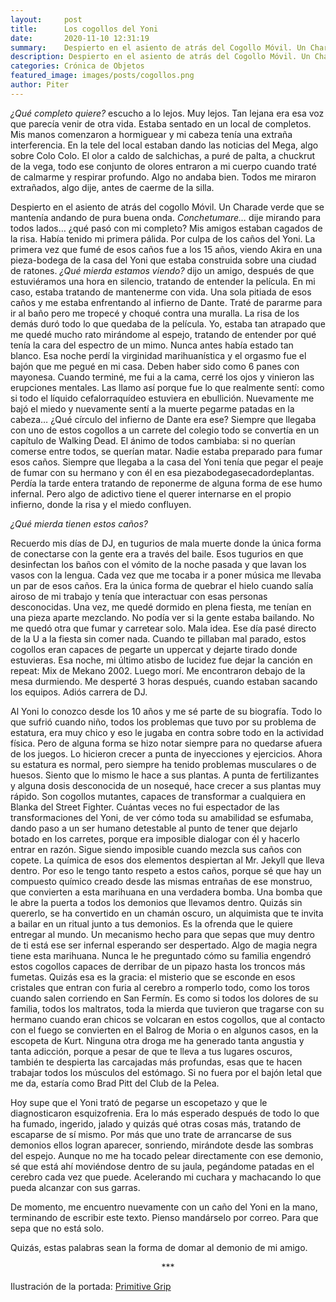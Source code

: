 ```yaml
---
layout:     post
title:      Los cogollos del Yoni
date:       2020-11-10 12:31:19
summary:    Despierto en el asiento de atrás del Cogollo Móvil. Un Charade verde que se mantenía andando de pura buena onda. Conchetumare… dije mirando para todos lados… ¿qué pasó con mi completo? Mis amigos estaban cagados de la risa. Había tenido mi primera pálida.
description: Despierto en el asiento de atrás del Cogollo Móvil. Un Charade verde que se mantenía andando de pura buena onda. Conchetumare… dije mirando para todos lados… ¿qué pasó con mi completo? Mis amigos estaban cagados de la risa. Había tenido mi primera pálida.
categories: Crónica de Objetos
featured_image: images/posts/cogollos.png
author: Piter
---
```


*¿Qué completo quiere?* escucho a lo lejos. Muy lejos. Tan lejana era esa voz que parecía venir de otra vida. Estaba sentado en un local de completos. Mis manos comenzaron a hormiguear y mi cabeza tenía una extraña interferencia. En la tele del local estaban dando las noticias del Mega, algo sobre Colo Colo. El olor a caldo de salchichas, a puré de palta, a chuckrut de la vega, todo ese conjunto de olores entraron a mi cuerpo cuando traté de calmarme y respirar profundo. Algo no andaba bien. Todos me miraron extrañados, algo dije, antes de caerme de la silla.

Despierto en el asiento de atrás del cogollo Móvil. Un Charade verde que se mantenía andando de pura buena onda. *Conchetumare…* dije mirando para todos lados… ¿qué pasó con mi completo? Mis amigos estaban cagados de la risa. Había tenido mi primera pálida. Por culpa de los caños del Yoni. La primera vez que fumé de esos caños fue a los 15 años, viendo Akira en una pieza-bodega de la casa del Yoni que estaba construida sobre una ciudad de ratones. *¿Qué mierda estamos viendo?* dijo un amigo, después de que estuviéramos una hora en silencio, tratando de entender la película. En mi caso, estaba tratando de mantenerme con vida. Una sola pitiada de esos caños y me estaba enfrentando al infierno de Dante. Traté de pararme para ir al baño pero me tropecé y choqué contra una muralla. La risa de los demás duró todo lo que quedaba de la película. Yo, estaba tan atrapado que me quedé mucho rato mirándome al espejo, tratando de entender por qué tenía la cara del espectro de un mimo. Nunca antes había estado tan blanco. Esa noche perdí la virginidad marihuanística y el orgasmo fue el bajón que me pegué en mi casa. Deben haber sido como 6 panes con mayonesa. Cuando terminé, me fui a la cama, cerré los ojos y vinieron las erupciones mentales. Las llamo así porque fue lo que realmente sentí: como si todo el líquido cefalorraquídeo estuviera en ebullición. Nuevamente me bajó el miedo y nuevamente sentí a la muerte pegarme patadas en la cabeza… ¿Qué círculo del infierno de Dante era ese? Siempre que llegaba con uno de estos cogollos a un carrete del colegio todo se convertía en un capítulo de Walking Dead. El ánimo de todos cambiaba: si no querían comerse entre todos, se querían matar. Nadie estaba preparado para fumar esos caños. Siempre que llegaba a la casa del Yoni tenía que pegar el peaje de fumar con su hermano y con él en esa piezabodegasecadordeplantas. Perdía la tarde entera tratando de reponerme de alguna forma de ese humo infernal. Pero algo de adictivo tiene el querer internarse en el propio infierno, donde la risa y el miedo confluyen.

*¿Qué mierda tienen estos caños?*

Recuerdo mis días de DJ, en tugurios de mala muerte donde la única forma de conectarse con la gente era a través del baile. Esos tugurios en que desinfectan los baños con el vómito de la noche pasada y que lavan los vasos con la lengua. Cada vez que me tocaba ir a poner música me llevaba un par de esos caños. Era la única forma de quebrar el hielo cuando salía airoso de mi trabajo y tenía que interactuar con esas personas desconocidas. Una vez, me quedé dormido en plena fiesta, me tenían en una pieza aparte mezclando. No podía ver si la gente estaba bailando. No me quedó otra que fumar y carretear solo. Mala idea. Ese día pasé directo de la U a la fiesta sin comer nada. Cuando te pillaban mal parado, estos cogollos eran capaces de pegarte un uppercat y dejarte tirado donde estuvieras. Esa noche, mi último atisbo de lucidez fue dejar la canción en repeat: Mix de Mekano 2002. Luego morí. Me encontraron debajo de la mesa durmiendo. Me desperté 3 horas después, cuando estaban sacando los equipos. Adiós carrera de DJ.

Al Yoni lo conozco desde los 10 años y me sé parte de su biografía. Todo lo que sufrió cuando niño, todos los problemas que tuvo por su problema de estatura, era muy chico y eso le jugaba en contra sobre todo en la actividad física. Pero de alguna forma se hizo notar siempre para no quedarse afuera de los juegos. Lo hicieron crecer a punta de inyecciones y ejercicios. Ahora su estatura es normal, pero siempre ha tenido problemas musculares o de huesos. Siento que lo mismo le hace a sus plantas. A punta de fertilizantes y alguna dosis desconocida de un nosequé, hace crecer a sus plantas muy rápido. Son cogollos mutantes, capaces de transformar a cualquiera en Blanka del Street Fighter. Cuántas veces no fui espectador de las transformaciones del Yoni, de ver cómo toda su amabilidad se esfumaba, dando paso a un ser humano detestable al punto de tener que dejarlo botado en los carretes, porque era imposible dialogar con él y hacerlo entrar en razón. Sigue siendo imposible cuando mezcla sus caños con copete. La química de esos dos elementos despiertan al Mr. Jekyll que lleva dentro. Por eso le tengo tanto respeto a estos caños, porque sé que hay un compuesto químico creado desde las mismas entrañas de ese monstruo, que convierten a esta marihuana en una verdadera bomba. Una bomba que le abre la puerta a todos los demonios que llevamos dentro. Quizás sin quererlo, se ha convertido en un chamán oscuro, un alquimista que te invita a bailar en un ritual junto a tus demonios. Es la ofrenda que le quiere entregar al mundo. Un mecanismo hecho para que sepas que muy dentro de ti está ese ser infernal esperando ser despertado. Algo de magia negra tiene esta marihuana. Nunca le he preguntado cómo su familia engendró estos cogollos capaces de derribar de un pipazo hasta los troncos más fumetas. Quizás esa es la gracia: el misterio que se esconde en esos cristales que entran con furia al cerebro a romperlo todo, como los toros cuando salen corriendo en San Fermín. Es como si todos los dolores de su familia, todos los maltratos, toda la mierda que tuvieron que tragarse con su hermano cuando eran chicos se volcaran en estos cogollos, que al contacto con el fuego se convierten en el Balrog de Moria o en algunos casos, en la escopeta de Kurt. Ninguna otra droga me ha generado tanta angustia y tanta adicción, porque a pesar de que te lleva a tus lugares oscuros, también te despierta las carcajadas más profundas, esas que te hacen trabajar todos los músculos del estómago. Si no fuera por el bajón letal que me da, estaría como Brad Pitt del Club de la Pelea.

Hoy supe que el Yoni trató de pegarse un escopetazo y que le diagnosticaron esquizofrenia. Era lo más esperado después de todo lo que ha fumado, ingerido, jalado y quizás qué otras cosas más, tratando de escaparse de sí mismo. Por más que uno trate de arrancarse de sus demonios ellos logran aparecer, sonriendo, mirándote desde las sombras del espejo. Aunque no me ha tocado pelear directamente con ese demonio, sé que está ahí moviéndose dentro de su jaula, pegándome patadas en el cerebro cada vez que puede. Acelerando mi cuchara y machacando lo que pueda alcanzar con sus garras.

De momento, me encuentro nuevamente con un caño del Yoni en la mano, terminando de escribir este texto. Pienso mandárselo por correo. Para que sepa que no está solo.

Quizás, estas palabras sean la forma de domar al demonio de mi amigo.

<center> *** </center>

Ilustración de la portada: [Primitive Grip](https://www.primitivegrip.com/)
